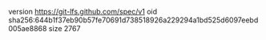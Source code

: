 version https://git-lfs.github.com/spec/v1
oid sha256:644b1f37eb90b57fe70691d738518926a229294a1bd525d6097eebd005ae8868
size 2767
